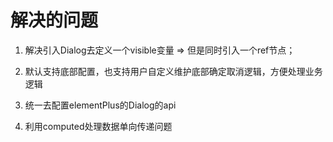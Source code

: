 # 解决的问题

1. 解决引入Dialog去定义一个visible变量  => 但是同时引入一个ref节点；

2. 默认支持底部配置，也支持用户自定义维护底部确定取消逻辑，方便处理业务逻辑

3. 统一去配置elementPlus的Dialog的api

4. 利用computed处理数据单向传递问题
